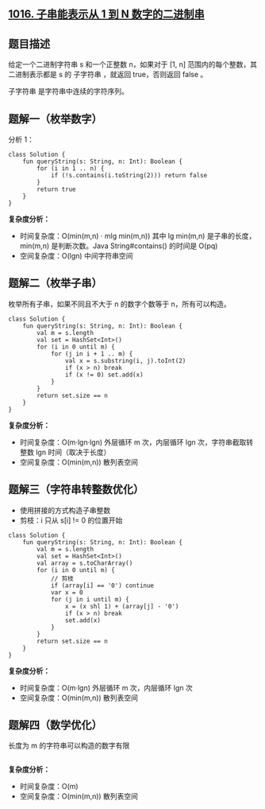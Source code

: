 ## [1016. 子串能表示从 1 到 N 数字的二进制串](https://leetcode.cn/problems/binary-string-with-substrings-representing-1-to-n/description/)

## 题目描述

给定一个二进制字符串 s 和一个正整数 n，如果对于 [1, n] 范围内的每个整数，其二进制表示都是 s 的 子字符串 ，就返回 true，否则返回 false 。

子字符串 是字符串中连续的字符序列。

## 题解一（枚举数字）

分析 1：

```
class Solution {
    fun queryString(s: String, n: Int): Boolean {
        for (i in 1 .. n) {
            if (!s.contains(i.toString(2))) return false
        }
        return true
    }
}
```

**复杂度分析：**

- 时间复杂度：O(min(m,n) · mlg min(m,n)) 其中 lg min(m,n) 是子串的长度，min(m,n) 是判断次数。Java String#contains() 的时间是 O(pq)
- 空间复杂度：O(lgn) 中间字符串空间

## 题解二（枚举子串）

枚举所有子串，如果不同且不大于 n 的数字个数等于 n，所有可以构造。

```
class Solution {
    fun queryString(s: String, n: Int): Boolean {
        val m = s.length
        val set = HashSet<Int>()
        for (i in 0 until m) {
            for (j in i + 1 .. m) {
                val x = s.substring(i, j).toInt(2)
                if (x > n) break
                if (x != 0) set.add(x)
            }
        }
        return set.size == n
    }
}
```

**复杂度分析：**

- 时间复杂度：O(m·lgn·lgn) 外层循环 m 次，内层循环 lgn 次，字符串截取转整数 lgn 时间（取决于长度）
- 空间复杂度：O(min(m,n)) 散列表空间

## 题解三（字符串转整数优化）

- 使用拼接的方式构造子串整数
- 剪枝：i 只从 s[i] != 0 的位置开始

```
class Solution {
    fun queryString(s: String, n: Int): Boolean {
        val m = s.length
        val set = HashSet<Int>()
        val array = s.toCharArray()
        for (i in 0 until m) {
            // 剪枝
            if (array[i] == '0') continue
            var x = 0
            for (j in i until m) {
                x = (x shl 1) + (array[j] - '0')
                if (x > n) break
                set.add(x)
            }
        }
        return set.size == n
    }
}
```

**复杂度分析：**

- 时间复杂度：O(m·lgn) 外层循环 m 次，内层循环 lgn 次
- 空间复杂度：O(min(m,n)) 散列表空间

## 题解四（数学优化）

长度为 m 的字符串可以构造的数字有限 

```
```

**复杂度分析：**

- 时间复杂度：O(m)
- 空间复杂度：O(min(m,n)) 散列表空间
